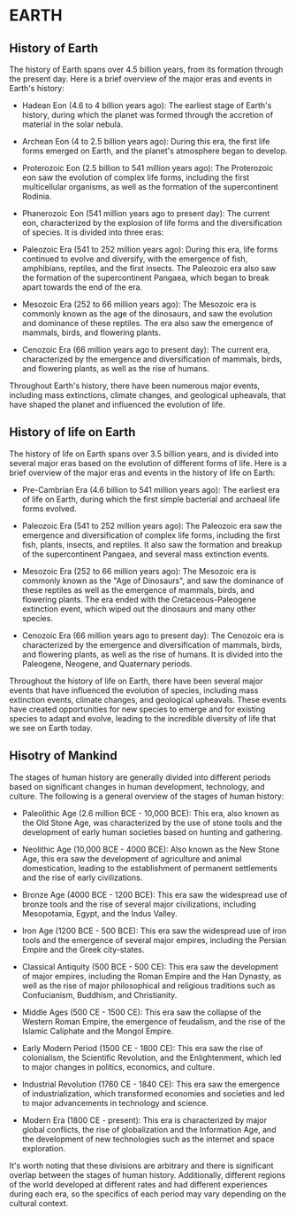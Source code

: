 # EARTH

## History of Earth

The history of Earth spans over 4.5 billion years, from its formation through the present day. Here is a brief overview of the major eras and events in Earth's history:

* Hadean Eon (4.6 to 4 billion years ago): The earliest stage of Earth's history, during which the planet was formed through the accretion of material in the solar nebula.

* Archean Eon (4 to 2.5 billion years ago): During this era, the first life forms emerged on Earth, and the planet's atmosphere began to develop.

* Proterozoic Eon (2.5 billion to 541 million years ago): The Proterozoic eon saw the evolution of complex life forms, including the first multicellular organisms, as well as the formation of the supercontinent Rodinia.

* Phanerozoic Eon (541 million years ago to present day): The current eon, characterized by the explosion of life forms and the diversification of species. It is divided into three eras:

* Paleozoic Era (541 to 252 million years ago): During this era, life forms continued to evolve and diversify, with the emergence of fish, amphibians, reptiles, and the first insects. The Paleozoic era also saw the formation of the supercontinent Pangaea, which began to break apart towards the end of the era.

* Mesozoic Era (252 to 66 million years ago): The Mesozoic era is commonly known as the age of the dinosaurs, and saw the evolution and dominance of these reptiles. The era also saw the emergence of mammals, birds, and flowering plants.

* Cenozoic Era (66 million years ago to present day): The current era, characterized by the emergence and diversification of mammals, birds, and flowering plants, as well as the rise of humans.

Throughout Earth's history, there have been numerous major events, including mass extinctions, climate changes, and geological upheavals, that have shaped the planet and influenced the evolution of life.


## History of life on Earth

The history of life on Earth spans over 3.5 billion years, and is divided into several major eras based on the evolution of different forms of life. Here is a brief overview of the major eras and events in the history of life on Earth:

* Pre-Cambrian Era (4.6 billion to 541 million years ago): The earliest era of life on Earth, during which the first simple bacterial and archaeal life forms evolved.

* Paleozoic Era (541 to 252 million years ago): The Paleozoic era saw the emergence and diversification of complex life forms, including the first fish, plants, insects, and reptiles. It also saw the formation and breakup of the supercontinent Pangaea, and several mass extinction events.

* Mesozoic Era (252 to 66 million years ago): The Mesozoic era is commonly known as the "Age of Dinosaurs", and saw the dominance of these reptiles as well as the emergence of mammals, birds, and flowering plants. The era ended with the Cretaceous-Paleogene extinction event, which wiped out the dinosaurs and many other species.

* Cenozoic Era (66 million years ago to present day): The Cenozoic era is characterized by the emergence and diversification of mammals, birds, and flowering plants, as well as the rise of humans. It is divided into the Paleogene, Neogene, and Quaternary periods.

Throughout the history of life on Earth, there have been several major events that have influenced the evolution of species, including mass extinction events, climate changes, and geological upheavals. These events have created opportunities for new species to emerge and for existing species to adapt and evolve, leading to the incredible diversity of life that we see on Earth today.

## Hisotry of Mankind

The stages of human history are generally divided into different periods based on significant changes in human development, technology, and culture. The following is a general overview of the stages of human history:

* Paleolithic Age (2.6 million BCE - 10,000 BCE): This era, also known as the Old Stone Age, was characterized by the use of stone tools and the development of early human societies based on hunting and gathering.

* Neolithic Age (10,000 BCE - 4000 BCE): Also known as the New Stone Age, this era saw the development of agriculture and animal domestication, leading to the establishment of permanent settlements and the rise of early civilizations.

* Bronze Age (4000 BCE - 1200 BCE): This era saw the widespread use of bronze tools and the rise of several major civilizations, including Mesopotamia, Egypt, and the Indus Valley.

* Iron Age (1200 BCE - 500 BCE): This era saw the widespread use of iron tools and the emergence of several major empires, including the Persian Empire and the Greek city-states.

* Classical Antiquity (500 BCE - 500 CE): This era saw the development of major empires, including the Roman Empire and the Han Dynasty, as well as the rise of major philosophical and religious traditions such as Confucianism, Buddhism, and Christianity.

* Middle Ages (500 CE - 1500 CE): This era saw the collapse of the Western Roman Empire, the emergence of feudalism, and the rise of the Islamic Caliphate and the Mongol Empire.

* Early Modern Period (1500 CE - 1800 CE): This era saw the rise of colonialism, the Scientific Revolution, and the Enlightenment, which led to major changes in politics, economics, and culture.

* Industrial Revolution (1760 CE - 1840 CE): This era saw the emergence of industrialization, which transformed economies and societies and led to major advancements in technology and science.

* Modern Era (1800 CE - present): This era is characterized by major global conflicts, the rise of globalization and the Information Age, and the development of new technologies such as the internet and space exploration.

It's worth noting that these divisions are arbitrary and there is significant overlap between the stages of human history. Additionally, different regions of the world developed at different rates and had different experiences during each era, so the specifics of each period may vary depending on the cultural context.
